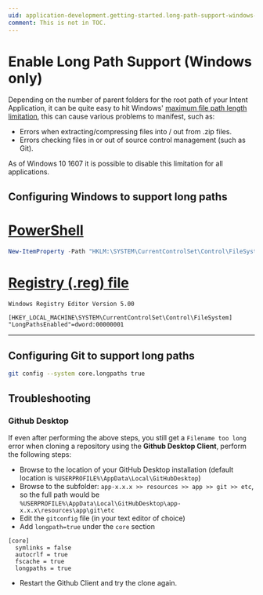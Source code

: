 ```yaml
---
uid: application-development.getting-started.long-path-support-windows-only
comment: This is not in TOC.
---
```

# Enable Long Path Support (Windows only)

Depending on the number of parent folders for the root path of your Intent Application, it can be quite easy to hit Windows' [maximum file path length limitation](https://docs.microsoft.com/windows/win32/fileio/maximum-file-path-limitation#enable-long-paths-in-windows-10-version-1607-and-later), this can cause various problems to manifest, such as:

- Errors when extracting/compressing files into / out from .zip files.
- Errors checking files in or out of source control management (such as Git).

As of Windows 10 1607 it is possible to disable this limitation for all applications.

## Configuring Windows to support long paths

# [PowerShell](#tab/powershell)

```powershell
New-ItemProperty -Path "HKLM:\SYSTEM\CurrentControlSet\Control\FileSystem" -Name "LongPathsEnabled" -Value 1 -PropertyType DWORD -Force
```

# [Registry (.reg) file](#tab/regedit)

```text
Windows Registry Editor Version 5.00

[HKEY_LOCAL_MACHINE\SYSTEM\CurrentControlSet\Control\FileSystem]
"LongPathsEnabled"=dword:00000001
```

---

## Configuring Git to support long paths

```bash
git config --system core.longpaths true
```

## Troubleshooting

### Github Desktop

If even after performing the above steps, you still get a `Filename too long` error when cloning a repository using the **Github Desktop Client**, perform the following steps:

- Browse to the location of your GitHub Desktop installation (default location is `%USERPROFILE%\AppData\Local\GitHubDesktop`)
- Browse to the subfolder: `app-x.x.x >> resources >> app >> git >> etc`, so the full path would be `%USERPROFILE%\AppData\Local\GitHubDesktop\app-x.x.x\resources\app\git\etc`
- Edit the `gitconfig` file (in your text editor of choice)
- Add `longpath=true` under the `core` section

```
[core]
  symlinks = false
  autocrlf = true
  fscache = true
  longpaths = true
```

- Restart the Github Client and try the clone again.
